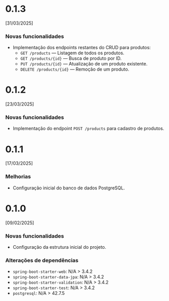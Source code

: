 # 0.1.3
[31/03/2025]

### Novas funcionalidades

* Implementação dos endpoints restantes do CRUD para produtos:
  * `GET /products` — Listagem de todos os produtos.
  * `GET /products/{id}` — Busca de produto por ID.
  * `PUT /products/{id}` — Atualização de um produto existente.
  * `DELETE /products/{id}` — Remoção de um produto.

# 0.1.2
[23/03/2025]

### Novas funcionalidades
* Implementação do endpoint `POST /products` para cadastro de produtos.

# 0.1.1
[17/03/2025]

### Melhorias
* Configuração inicial do banco de dados PostgreSQL.

# 0.1.0
[09/02/2025]

### Novas funcionalidades
* Configuração da estrutura inicial do projeto.

### Alterações de dependências
* `spring-boot-starter-web`: N/A > 3.4.2
* `spring-boot-starter-data-jpa`: N/A > 3.4.2
* `spring-boot-starter-validation`: N/A > 3.4.2
* `spring-boot-starter-test`: N/A > 3.4.2
* `postgresql`: N/A > 42.7.5


